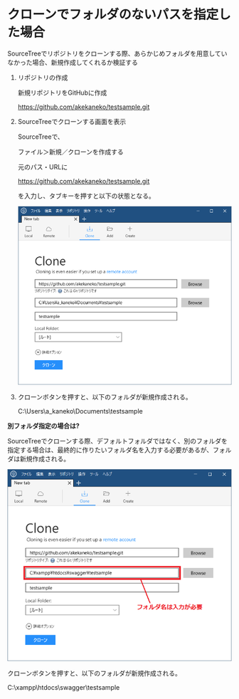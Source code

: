 # クローンでフォルダのないパスを指定した場合

SourceTreeでリポジトリをクローンする際、あらかじめフォルダを用意していなかった場合、新規作成してくれるか検証する

1. リポジトリの作成

    新規リポジトリをGitHubに作成

    https://github.com/akekaneko/testsample.git

1. SourceTreeでクローンする画面を表示

    SourceTreeで、

    ファイル＞新規／クローンを作成する

    元のパス・URLに

    https://github.com/akekaneko/testsample.git

    を入力し、タブキーを押すと以下の状態となる。

    ![画像1](https://github.com/akekaneko/swagger-sample/blob/master/images/SourceTreeClone_01.png "画像")

1. クローンボタンを押すと、以下のフォルダが新規作成される。

    C:\Users\a_kaneko\Documents\testsample


**別フォルダ指定の場合は?**

SourceTreeでクローンする際、デフォルトフォルダではなく、別のフォルダを指定する場合は、最終的に作りたいフォルダ名を入力する必要があるが、フォルダは新規作成される。

![画像2](https://github.com/akekaneko/swagger-sample/blob/master/images/SourceTreeClone_02.png "画像")

クローンボタンを押すと、以下のフォルダが新規作成される。

C:\xampp\htdocs\swagger\testsample
